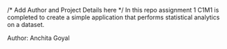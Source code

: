 /* Add Author and Project Details here */
In this repo assignment 1 C1M1 is completed to create a simple application that performs statistical analytics on a dataset. 

Author: Anchita Goyal
